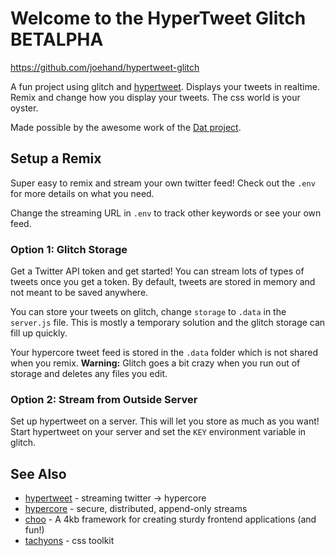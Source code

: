 Welcome to the HyperTweet Glitch BETALPHA
=========================

https://github.com/joehand/hypertweet-glitch

A fun project using glitch and [hypertweet](https://github.com/joehand/hypertweet). Displays your tweets in realtime. Remix and change how you display your tweets. The css world is your oyster.

Made possible by the awesome work of the [Dat project](https://datproject.org).

Setup a Remix
------------

Super easy to remix and stream your own twitter feed! Check out the `.env` for more details on what you need.

Change the streaming URL in `.env` to track other keywords or see your own feed.

### Option 1: Glitch Storage

Get a Twitter API token and get started! You can stream lots of types of tweets once you get a token. By default, tweets are stored in memory and not meant to be saved anywhere.

You can store your tweets on glitch, change `storage` to `.data` in the `server.js` file. This is mostly a temporary solution and the glitch storage can fill up quickly. 

Your hypercore tweet feed is stored in the `.data` folder which is not shared when you remix. **Warning:** Glitch goes a bit crazy when you run out of storage and deletes any files you edit.

### Option 2: Stream from Outside Server

Set up hypertweet on a server. This will let you store as much as you want! Start hypertweet on your server and set the `KEY` environment variable in glitch.

## See Also

* [hypertweet](https://github.com/joehand/hypertweet) - streaming twitter -> hypercore
* [hypercore](https://github.com/mafintosh/hypercore) - secure, distributed, append-only streams
* [choo](https://github.com/yoshuawuyts/choo) - A 4kb framework for creating sturdy frontend applications (and fun!)
* [tachyons](tachyons.io) - css toolkit
